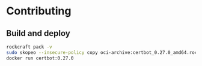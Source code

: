 # Contributing


## Build and deploy

```bash
rockcraft pack -v
sudo skopeo --insecure-policy copy oci-archive:certbot_0.27.0_amd64.rock docker-daemon:certbot:0.27.0
docker run certbot:0.27.0
```
